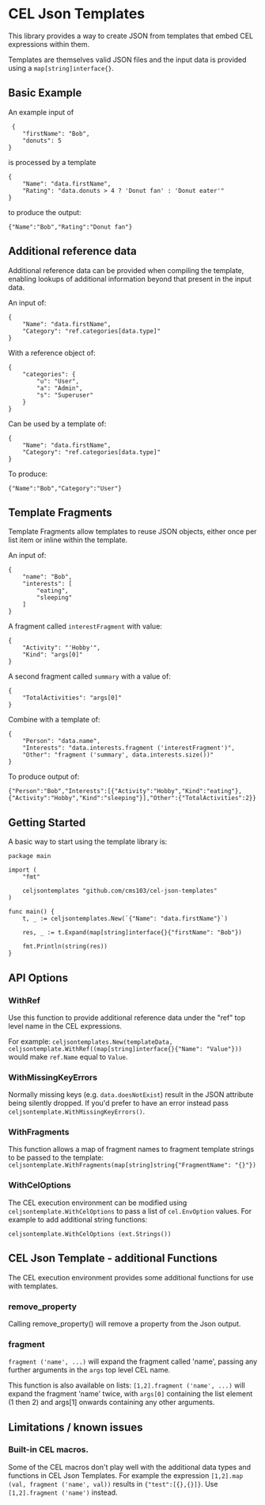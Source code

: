 # CEL Json Templates
This library provides a way to create JSON from templates that embed CEL expressions within them.

Templates are themselves valid JSON files and the input data is provided using a `map[string]interface{}`.

## Basic Example

An example input of
```
 {
    "firstName": "Bob",
    "donuts": 5
}
```

is processed by a template
```
{
    "Name": "data.firstName",
    "Rating": "data.donuts > 4 ? 'Donut fan' : 'Donut eater'"
}
```
to produce the output:
```
{"Name":"Bob","Rating":"Donut fan"}
```

## Additional reference data
Additional reference data can be provided when compiling the template, enabling lookups of additional information beyond that present in the input data.

An input of:
```
{
    "Name": "data.firstName",
    "Category": "ref.categories[data.type]"
}
```

With a reference object of:
```
{
    "categories": {
        "u": "User",
        "a": "Admin",
        "s": "Superuser"
    }
}
```

Can be used by a template of:
```
{
    "Name": "data.firstName",
    "Category": "ref.categories[data.type]"
}
```

To produce:

```
{"Name":"Bob","Category":"User"}
```

## Template Fragments
Template Fragments allow templates to reuse JSON objects, either once per list item or inline within the template.

An input of:
```
{
    "name": "Bob",
    "interests": [
        "eating",
        "sleeping"
    ]
}
```

A fragment called `interestFragment` with value:
```
{
    "Activity": "'Hobby'",
    "Kind": "args[0]"
}
```

A second fragment called `summary` with a value of:
```
{
    "TotalActivities": "args[0]"
}
```

Combine with a template of:
```
{
    "Person": "data.name",
    "Interests": "data.interests.fragment ('interestFragment')",
    "Other": "fragment ('summary', data.interests.size())"
}
```

To produce output of:
```
{"Person":"Bob","Interests":[{"Activity":"Hobby","Kind":"eating"},{"Activity":"Hobby","Kind":"sleeping"}],"Other":{"TotalActivities":2}}
```

## Getting Started
A basic way to start using the template library is:
```
package main

import (
	"fmt"

	celjsontemplates "github.com/cms103/cel-json-templates"
)

func main() {
	t, _ := celjsontemplates.New(`{"Name": "data.firstName"}`)

	res, _ := t.Expand(map[string]interface{}{"firstName": "Bob"})

	fmt.Println(string(res))
}
```

## API Options

### WithRef
Use this function to provide additional reference data under the "ref" top level name in the CEL expressions.

For example: ```celjsontemplates.New(templateData, celjsontemplate.WithRef((map[string]interface{}{"Name": "Value"}))``` would make `ref.Name` equal to `Value`.

### WithMissingKeyErrors
Normally missing keys (e.g. `data.doesNotExist`) result in the JSON attribute being silently dropped. If you'd prefer to have an error instead pass `celjsontemplate.WithMissingKeyErrors()`.

### WithFragments
This function allows a map of fragment names to fragment template strings to be passed to the template: `celjsontemplate.WithFragments(map[string]string{"FragmentName": "{}"})`

### WithCelOptions
The CEL execution environment can be modified using `celjsontemplate.WithCelOptions` to pass a list of `cel.EnvOption` values. For example to add additional string functions:
```
celjsontemplate.WithCelOptions (ext.Strings())
```

## CEL Json Template - additional Functions
The CEL execution environment provides some additional functions for use with templates.

### remove_property
Calling remove_property() will remove a property from the Json output.

### fragment
`fragment ('name', ...)` will expand the fragment called 'name', passing any further arguments in the `args` top level CEL name.

This function is also available on lists: `[1,2].fragment ('name', ...)` will expand the fragment 'name' twice, with `args[0]` containing the list element (1 then 2) and args[1] onwards containing any other arguments.

## Limitations / known issues

### Built-in CEL macros.
Some of the CEL macros don't play well with the additional data types and functions in CEL Json Templates. For example the expression `[1,2].map (val, fragment ('name', val))` results in `{"test":[{},{}]}`. Use `[1,2].fragment ('name')` instead.

